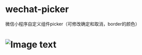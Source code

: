 # wechat-picker
微信小程序自定义组件picker（可修改确定和取消，border的颜色）

# ![Image text](https://github.com/jddk/wechat-picker/edit/master/wechat-picker/自定义组件picker效果.png)

